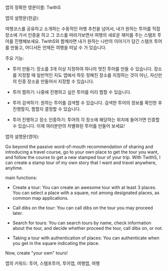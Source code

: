앱의 정확한 영문이름:
TwithS

앱의 설명문(한글):

여행코스를 공유하고 소개하는 수동적인 어행 추천을 넘어서, 내가 원하는 투어를 직접 장소에 가서 인증을 하고 그 코스를 따라가보면서 여행의 새로운 재미를 주는 스탬프 투어를 진행해보세요. TwithS와 함께라면 내가 원하는 나만의 이야기가 담긴 스탬프 투어를 만들고, 어디서든 언제든 여행을 떠날 수 가 있습니다.

주요 기능:
	
 - 투어 만들기: 장소를 3개 이상 지정하여 하나의 멋진 투어를 만들 수 있습니다. 장소를 지정할 때 일반적인 지도 앱에서 하듯 정해진 장소를 지정하는 것이 아닌, 자신만의 인증 장소을 만들어서 지정할 수 있습니다.

 - 투어 찜하기: 나중에 진행하고 싶은 투어를 미리 찜할 수 있습니다.

 - 투어 검색하기: 원하는 투어를 검색할 수 있습니다. 검색한 투어의 정보를 확인한 후 진행할지, 찜할지 결정할 수 있습니다.

 - 투어 진행하고 장소 인증하기: 투어의 각 장소에 해당하는 위치에 들어가면 인증할 수 있습니다.
이제 여러분만의 차별화된 투어를 만들어 보세요!

앱의 설명문(영어):

Go beyond the passive word-of-mouth recommendation of sharing and introducing a travel course, go to your own place to get the tour you want, and follow the course to get a new stamped tour of your trip. With TwithS, I can create a stamp tour of my own story that I want and travel anywhere, anytime.

main functions:

 - Create a tour: You can create an awesome tour with at least 3 places. You can select a place with a square, not among designated places, as common map applications.

 - Call dibs on the tour: You can call dibs on the tour you may proceed later.

 - Search for tours: You can search tours by name, check information about the tour, and decide whether proceed the tour, call dibs on, or not.

 - Taking a tour with authentication of places: You can authenticate when you get in the square indicating the place.

Now, create "your own" tours!

앱의 키워드:
투어, 스탬프투어, 투어앱, 여행앱, 여행
